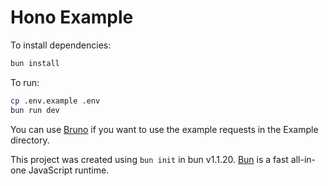 # Hono Example

To install dependencies:

```bash
bun install
```

To run:

```bash
cp .env.example .env
bun run dev
```

You can use [Bruno](https://www.usebruno.com/downloads) if you want to use the example requests in the Example directory.

This project was created using `bun init` in bun v1.1.20. [Bun](https://bun.sh) is a fast all-in-one JavaScript runtime.
